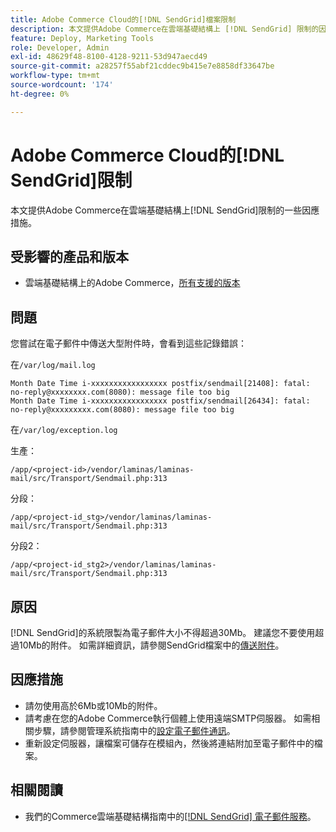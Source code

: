 ```yaml
---
title: Adobe Commerce Cloud的[!DNL SendGrid]檔案限制
description: 本文提供Adobe Commerce在雲端基礎結構上 [!DNL SendGrid] 限制的因應措施。
feature: Deploy, Marketing Tools
role: Developer, Admin
exl-id: 48629f48-8100-4128-9211-53d947aecd49
source-git-commit: a28257f55abf21cddec9b415e7e8858df33647be
workflow-type: tm+mt
source-wordcount: '174'
ht-degree: 0%

---
```


# Adobe Commerce Cloud的[!DNL SendGrid]限制

本文提供Adobe Commerce在雲端基礎結構上[!DNL SendGrid]限制的一些因應措施。

## 受影響的產品和版本

* 雲端基礎結構上的Adobe Commerce，[所有支援的版本](https://magento.com/sites/default/files/magento-software-lifecycle-policy.pdf)


## 問題

您嘗試在電子郵件中傳送大型附件時，會看到這些記錄錯誤：

在`/var/log/mail.log`

```shell
Month Date Time i-xxxxxxxxxxxxxxxxx postfix/sendmail[21408]: fatal: no-reply@xxxxxxxx.com(8080): message file too big
Month Date Time i-xxxxxxxxxxxxxxxxx postfix/sendmail[26434]: fatal: no-reply@xxxxxxxxx.com(8080): message file too big
```

在`/var/log/exception.log`

生產：

`/app/<project-id>/vendor/laminas/laminas-mail/src/Transport/Sendmail.php:313`

分段：

`/app/<project-id_stg>/vendor/laminas/laminas-mail/src/Transport/Sendmail.php:313`

分段2：

`/app/<project-id_stg2>/vendor/laminas/laminas-mail/src/Transport/Sendmail.php:313`

## 原因

[!DNL SendGrid]的系統限製為電子郵件大小不得超過30Mb。 建議您不要使用超過10Mb的附件。 如需詳細資訊，請參閱SendGrid檔案中的[傳送附件](https://docs.sendgrid.com/ui/sending-email/attachments-with-digioh)。

## 因應措施

* 請勿使用高於6Mb或10Mb的附件。
* 請考慮在您的Adobe Commerce執行個體上使用遠端SMTP伺服器。 如需相關步驟，請參閱管理系統指南中的[設定電子郵件通訊](https://experienceleague.adobe.com/docs/commerce-admin/systems/communications/email-communications.html)。
* 重新設定伺服器，讓檔案可儲存在模組內，然後將連結附加至電子郵件中的檔案。

## 相關閱讀

* 我們的Commerce雲端基礎結構指南中的[[!DNL SendGrid] 電子郵件服務](https://experienceleague.adobe.com/docs/commerce-cloud-service/user-guide/project/sendgrid.html)。
